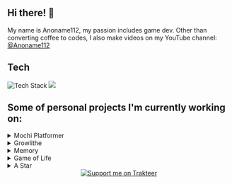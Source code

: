 ## Hi there! 👋
My name is Anoname112, my passion includes game dev. Other than converting coffee to codes, I also make videos on my YouTube channel: <a href="https://www.youtube.com/@Anoname112">@Anoname112</a>

## Tech
<img src="https://skillicons.dev/icons?i=c,cs,java,arduino,html,css,js,sass,mysql,php&theme=dark" alt="Tech Stack" /> 
<img src="https://github-readme-stats.vercel.app/api/top-langs/?username=anoname112&layout=compact&theme=tokyonight&langs_count=4" />

## Some of personal projects I'm currently working on:
<details>
   <summary>Mochi Platformer</summary>
   <a href="https://anoname112.github.io/Mochi-Platformer/">
      <img src="https://raw.githubusercontent.com/Anoname112/Mochi-Platformer/main/ss.png" title="Mochi Platformer" height="260px">
   </a>
   <div>
      https://anoname112.github.io/Mochi-Platformer/
   </div>
</details>
<details>
   <summary>Growlithe</summary>
   <a href="https://anoname112.github.io/Growlithe/">
      <img src="https://raw.githubusercontent.com/Anoname112/Growlithe/main/ss.png" title="Growlithe" height="260px">
   </a>
   <div>
      https://anoname112.github.io/Growlithe/
   </div>
</details>
<details>
   <summary>Memory</summary>
   <a href="https://anoname112.github.io/Memory/">
      <img src="https://raw.githubusercontent.com/Anoname112/Memory/main/ss.png" title="Memory" height="260px">
   </a>
   <div>
      https://anoname112.github.io/Memory/
   </div>
</details>
<details>
   <summary>Game of Life</summary>
   <a href="https://anoname112.github.io/Game-of-Life/">
      <img src="https://raw.githubusercontent.com/Anoname112/Game-of-Life/main/ss.png" title="Game of Life" height="260px">
   </a>
   <div>
      https://anoname112.github.io/Game-of-Life/
   </div>
</details>
<details>
   <summary>A Star</summary>
   <a href="https://anoname112.github.io/A-Star/">
      <img src="https://raw.githubusercontent.com/Anoname112/A-Star/main/ss.png" title="A*" height="260px">
   </a>
   <div>
      https://anoname112.github.io/A-Star/
   </div>
</details>

<div style="text-align: center;">
   <a href="https://teer.id/anoname112" target="_blank">
      <img src="https://cdn.trakteer.id/images/embed/trbtn-red-1.png" height="40" style="border: 0px; height: 40px;" title="Support me on Trakteer">
   </a>
</div>

<!--
**Anoname112/Anoname112** is a ✨ _special_ ✨ repository because its `README.md` (this file) appears on your GitHub profile.

### Hi there 👋
Here are some ideas to get you started:
- 🔭 I’m currently working on ...
- 🌱 I’m currently learning ...
- 👯 I’m looking to collaborate on ...
- 🤔 I’m looking for help with ...
- 💬 Ask me about ...
- 📫 How to reach me: ...
- 😄 Pronouns: ...
- ⚡ Fun fact: ...
-->
